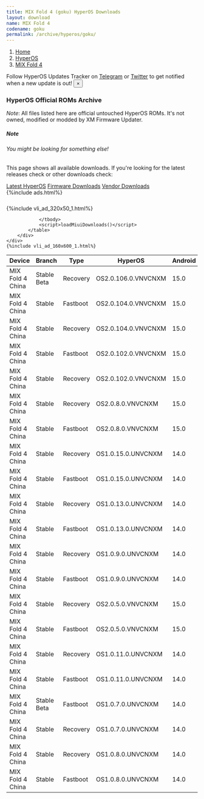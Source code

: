 ```yaml
---
title: MIX Fold 4 (goku) HyperOS Downloads
layout: download
name: MIX Fold 4
codename: goku
permalink: /archive/hyperos/goku/
---
```

<nav aria-label="breadcrumb">
    <ol class="breadcrumb">
        <li class="breadcrumb-item"><a href="/">Home</a></li>
        <li class="breadcrumb-item"><a href="/hyperos/">HyperOS</a></li>
        <li class="breadcrumb-item active" aria-current="page"><a href="/hyperos/goku/">MIX Fold 4</a></li>
    </ol>
</nav>
<div class="alert alert-primary alert-dismissible fade show" role="alert">
    Follow HyperOS Updates Tracker on <a href="https://t.me/MIUIUpdatesTracker" class="alert-link">Telegram</a>
     or <a href="https://twitter.com/MiFwUpdater" class="alert-link">Twitter</a> to get notified when a new update is out!
    <button type="button" class="close" data-dismiss="alert" aria-label="Close">
        <span aria-hidden="true">&times;</span>
    </button>
</div>

### HyperOS Official ROMs Archive
*Note*: All files listed here are official untouched HyperOS ROMs. It's not owned, modified or modded by XM Firmware Updater.
<div class="card">
  <div class="card-body">
    <h5 class="card-title">Note</h5>
    <h6 class="card-subtitle mb-2 text-muted">You might be looking for something else!</h6>
    <p class="card-text">This page shows all available downloads.
     If you're looking for the latest releases check or other downloads check:</p>
    <a href="/hyperos/goku/" class="card-link">Latest HyperOS</a>
    <a href="/firmware/goku/" class="card-link">Firmware Downloads</a>
    <a href="/vendor/goku/" class="card-link">Vendor Downloads</a>
  </div>
</div>
{%include ads.html%}
<div class="row justify-content-center">
    <div class="col-10">
        <div class="table-responsive-md" style="margin-top: 25px;">
            {%include vli_ad_320x50_1.html%}
            <table id="miui" class="display dt-responsive nowrap compact table table-striped table-hover table-sm">
                <thead class="thead-dark">
                    <tr>
                        <th data-ref="device">Device</th>
                        <th data-ref="branch">Branch</th>
                        <th data-ref="type">Type</th>
                        <th data-ref="miui">HyperOS</th>
                        <th data-ref="android">Android</th>
                        <th data-ref="size">Size</th>
                        <th data-ref="size">Date</th>
                        <th data-ref="link">Link</th>
                    </tr>
                </thead>
                <tbody>
                <tr><td>MIX Fold 4 China</td><td>Stable Beta</td><td>Recovery</td><td>OS2.0.106.0.VNVCNXM</td><td>15.0</td><td>7.7 GB</td><td>2025-04-11</td><td><a href="/hyperos/goku/stable beta/OS2.0.106.0.VNVCNXM/">Download</a></td></tr>
<tr><td>MIX Fold 4 China</td><td>Stable</td><td>Fastboot</td><td>OS2.0.104.0.VNVCNXM</td><td>15.0</td><td>10.0 GB</td><td>2025-03-17</td><td><a href="/hyperos/goku/stable/OS2.0.104.0.VNVCNXM/">Download</a></td></tr>
<tr><td>MIX Fold 4 China</td><td>Stable</td><td>Recovery</td><td>OS2.0.104.0.VNVCNXM</td><td>15.0</td><td>7.7 GB</td><td>2025-03-07</td><td><a href="/hyperos/goku/stable/OS2.0.104.0.VNVCNXM/">Download</a></td></tr>
<tr><td>MIX Fold 4 China</td><td>Stable</td><td>Fastboot</td><td>OS2.0.102.0.VNVCNXM</td><td>15.0</td><td>10.0 GB</td><td>2025-01-24</td><td><a href="/hyperos/goku/stable/OS2.0.102.0.VNVCNXM/">Download</a></td></tr>
<tr><td>MIX Fold 4 China</td><td>Stable</td><td>Recovery</td><td>OS2.0.102.0.VNVCNXM</td><td>15.0</td><td>7.7 GB</td><td>2025-01-15</td><td><a href="/hyperos/goku/stable/OS2.0.102.0.VNVCNXM/">Download</a></td></tr>
<tr><td>MIX Fold 4 China</td><td>Stable</td><td>Recovery</td><td>OS2.0.8.0.VNVCNXM</td><td>15.0</td><td>7.7 GB</td><td>2024-12-30</td><td><a href="/hyperos/goku/stable/OS2.0.8.0.VNVCNXM/">Download</a></td></tr>
<tr><td>MIX Fold 4 China</td><td>Stable</td><td>Fastboot</td><td>OS2.0.8.0.VNVCNXM</td><td>15.0</td><td>10.0 GB</td><td>2024-12-23</td><td><a href="/hyperos/goku/stable/OS2.0.8.0.VNVCNXM/">Download</a></td></tr>
<tr><td>MIX Fold 4 China</td><td>Stable</td><td>Recovery</td><td>OS1.0.15.0.UNVCNXM</td><td>14.0</td><td>7.3 GB</td><td>2024-11-05</td><td><a href="/hyperos/goku/stable/OS1.0.15.0.UNVCNXM/">Download</a></td></tr>
<tr><td>MIX Fold 4 China</td><td>Stable</td><td>Fastboot</td><td>OS1.0.15.0.UNVCNXM</td><td>14.0</td><td>9.4 GB</td><td>2024-10-23</td><td><a href="/hyperos/goku/stable/OS1.0.15.0.UNVCNXM/">Download</a></td></tr>
<tr><td>MIX Fold 4 China</td><td>Stable</td><td>Recovery</td><td>OS1.0.13.0.UNVCNXM</td><td>14.0</td><td>7.3 GB</td><td>2024-10-10</td><td><a href="/hyperos/goku/stable/OS1.0.13.0.UNVCNXM/">Download</a></td></tr>
<tr><td>MIX Fold 4 China</td><td>Stable</td><td>Fastboot</td><td>OS1.0.13.0.UNVCNXM</td><td>14.0</td><td>9.3 GB</td><td>2024-09-29</td><td><a href="/hyperos/goku/stable/OS1.0.13.0.UNVCNXM/">Download</a></td></tr>
<tr><td>MIX Fold 4 China</td><td>Stable</td><td>Recovery</td><td>OS1.0.9.0.UNVCNXM</td><td>14.0</td><td>7.2 GB</td><td>2024-08-01</td><td><a href="/hyperos/goku/stable/OS1.0.9.0.UNVCNXM/">Download</a></td></tr>
<tr><td>MIX Fold 4 China</td><td>Stable</td><td>Fastboot</td><td>OS1.0.9.0.UNVCNXM</td><td>14.0</td><td>9.1 GB</td><td>2024-07-31</td><td><a href="/hyperos/goku/stable/OS1.0.9.0.UNVCNXM/">Download</a></td></tr>
<tr><td>MIX Fold 4 China</td><td>Stable</td><td>Recovery</td><td>OS2.0.5.0.VNVCNXM</td><td>15.0</td><td>7.7 GB</td><td>2024-11-29</td><td><a href="/hyperos/goku/stable/OS2.0.5.0.VNVCNXM/">Download</a></td></tr>
<tr><td>MIX Fold 4 China</td><td>Stable</td><td>Fastboot</td><td>OS2.0.5.0.VNVCNXM</td><td>15.0</td><td>9.8 GB</td><td>2024-11-28</td><td><a href="/hyperos/goku/stable/OS2.0.5.0.VNVCNXM/">Download</a></td></tr>
<tr><td>MIX Fold 4 China</td><td>Stable</td><td>Recovery</td><td>OS1.0.11.0.UNVCNXM</td><td>14.0</td><td>7.2 GB</td><td>2024-09-06</td><td><a href="/hyperos/goku/stable/OS1.0.11.0.UNVCNXM/">Download</a></td></tr>
<tr><td>MIX Fold 4 China</td><td>Stable</td><td>Fastboot</td><td>OS1.0.11.0.UNVCNXM</td><td>14.0</td><td>9.2 GB</td><td>2024-08-29</td><td><a href="/hyperos/goku/stable/OS1.0.11.0.UNVCNXM/">Download</a></td></tr>
<tr><td>MIX Fold 4 China</td><td>Stable Beta</td><td>Fastboot</td><td>OS1.0.7.0.UNVCNXM</td><td>14.0</td><td>9.1 GB</td><td>2024-07-13</td><td><a href="/hyperos/goku/stable beta/OS1.0.7.0.UNVCNXM/">Download</a></td></tr>
<tr><td>MIX Fold 4 China</td><td>Stable</td><td>Recovery</td><td>OS1.0.7.0.UNVCNXM</td><td>14.0</td><td>7.2 GB</td><td>2024-07-19</td><td><a href="/hyperos/goku/stable/OS1.0.7.0.UNVCNXM/">Download</a></td></tr>
<tr><td>MIX Fold 4 China</td><td>Stable</td><td>Recovery</td><td>OS1.0.8.0.UNVCNXM</td><td>14.0</td><td>7.2 GB</td><td>2024-07-22</td><td><a href="/hyperos/goku/stable/OS1.0.8.0.UNVCNXM/">Download</a></td></tr>
<tr><td>MIX Fold 4 China</td><td>Stable</td><td>Fastboot</td><td>OS1.0.8.0.UNVCNXM</td><td>14.0</td><td>9.1 GB</td><td>2024-07-17</td><td><a href="/hyperos/goku/stable/OS1.0.8.0.UNVCNXM/">Download</a></td></tr>

                </tbody>
                <script>loadMiuiDownloads()</script>
            </table>
        </div>
    </div>
    {%include vli_ad_160x600_1.html%}
</div>
